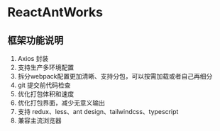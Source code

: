 # ReactAntWorks

## 框架功能说明

1. Axios 封装
2. 支持生产多环境配置
3. 拆分webpack配置更加清晰、支持分包，可以按需加载或者自己再细分
4. git 提交前代码检查
5. 优化打包体积和速度
6. 优化打包界面，减少无意义输出
7. 支持 redux、less、ant design、tailwindcss、typescript
8. 兼容主流浏览器

